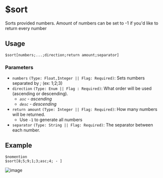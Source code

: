 # $sort

Sorts provided numbers. Amount of numbers can be set to -1 if you'd like to return every number

## Usage
```
$sort[numbers;...;direction;return amount;separator]
```

### Parameters
- `numbers` `(Type: Float,Integer || Flag: Required)`: Sets numbers separated by *;* (ex: 1;2;3)
- `direction` `(Type: Enum || Flag : Required)`: What order will be used (ascending or descending).
  - *`asc` - ascending*
  - *`desc` - descending*
- `return amount` `(Type: Integer || Flag: Required)`:  How many numbers will be returned.
  - Use `-1` to generate all numbers
- `separator` `(Type: String || Flag: Required)`: The separator between each number.

## Example
```
$nomention
$sort[8;5;9;1;3;asc;4; - ]
```
![image](https://user-images.githubusercontent.com/42785890/151884966-c05627cf-29c3-49ca-9f9d-46f3b1eb0215.png)

